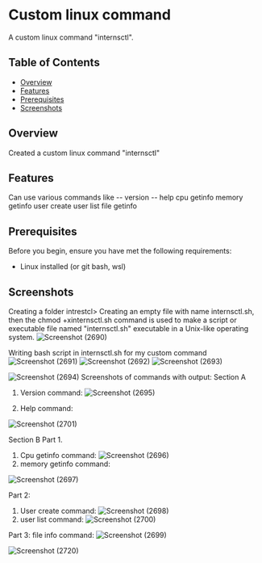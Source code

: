 # Custom linux command

A custom linux command "internsctl".

## Table of Contents
- [Overview](#overview)
- [Features](#features)
- [Prerequisites](#prerequisites)
- [Screenshots](#screenshots)

## Overview

Created a custom linux command "internsctl"

## Features

Can use various commands like
-- version
-- help
cpu getinfo
memory getinfo
user create
user list
file getinfo


## Prerequisites

Before you begin, ensure you have met the following requirements:

- Linux installed (or git bash, wsl)

## Screenshots
Creating a folder intrestcl> Creating an empty file with name internsctl.sh, then the chmod +xinternsctl.sh command is used to make a script or executable file named "internsctl.sh" executable in a Unix-like operating system.
![Screenshot (2690)](https://github.com/Srivastava-Ankit-LPU/custom-linux-command/assets/83294365/1f7f8d8d-d4e3-4ea6-a90c-75a02d5050fa)


Writing bash script in internsctl.sh for my custom command
![Screenshot (2691)](https://github.com/Srivastava-Ankit-LPU/custom-linux-command/assets/83294365/aa18667d-b85c-41eb-a4a7-9e8055c860f7)
![Screenshot (2692)](https://github.com/Srivastava-Ankit-LPU/custom-linux-command/assets/83294365/606de7fb-09f2-4ea2-a8ac-3b61f72f5787)
![Screenshot (2693)](https://github.com/Srivastava-Ankit-LPU/custom-linux-command/assets/83294365/05d35ba8-7783-4f0f-bed6-e19077d38984)


![Screenshot (2694)](https://github.com/Srivastava-Ankit-LPU/custom-linux-command/assets/83294365/4773d046-4bdf-4a63-a400-f270b378e1ab)
Screenshots of commands with output:
Section A
1.	Version command:
![Screenshot (2695)](https://github.com/Srivastava-Ankit-LPU/custom-linux-command/assets/83294365/a462e00f-a34e-44ad-bb90-f8d14e97eff8)

2. Help command:

![Screenshot (2701)](https://github.com/Srivastava-Ankit-LPU/custom-linux-command/assets/83294365/d010de00-6022-42ee-9dc3-4572a30e00a2)

Section B
Part 1.
1.	Cpu getinfo command:
![Screenshot (2696)](https://github.com/Srivastava-Ankit-LPU/custom-linux-command/assets/83294365/4b57ead9-48a2-43bf-9221-96fbbeb8afce)
2.  memory getinfo command:

![Screenshot (2697)](https://github.com/Srivastava-Ankit-LPU/custom-linux-command/assets/83294365/c94e9a99-f67c-4e5d-be46-015d88a9279f)

Part 2:
1.	User create command:
![Screenshot (2698)](https://github.com/Srivastava-Ankit-LPU/custom-linux-command/assets/83294365/de0e59a8-3529-4a99-95bc-37025cf2aef5)
2.  user list command:
![Screenshot (2700)](https://github.com/Srivastava-Ankit-LPU/custom-linux-command/assets/83294365/35588977-e790-4099-b86f-f15fdbcfc8e8)

Part 3:
 file info command:
![Screenshot (2699)](https://github.com/Srivastava-Ankit-LPU/custom-linux-command/assets/83294365/797616eb-99ef-435b-8aa3-c3732897cc5a)

![Screenshot (2720)](https://github.com/Srivastava-Ankit-LPU/custom-linux-command/assets/83294365/aa26e470-07aa-4a1e-b760-3754c31fdce2)



